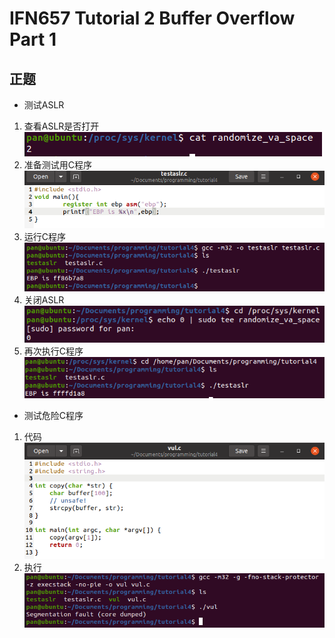 # IFN657 Tutorial 2 Buffer Overflow Part 1

## 正题
+ 测试ASLR
1. 查看ASLR是否打开    
    ![check gcc,gdb](../images/tutorial4_image1.png)  
2. 准备测试用C程序  
    ![check gcc,gdb](../images/tutorial4_image2.png)  
3. 运行C程序  
    ![check gcc,gdb](../images/tutorial4_image3.png)  
4. 关闭ASLR  
    ![check gcc,gdb](../images/tutorial4_image4.png)  
5. 再次执行C程序
    ![check gcc,gdb](../images/tutorial4_image5.png)  

+ 测试危险C程序
1. 代码  
    ![check gcc,gdb](../images/tutorial4_image6.png)
2. 执行  
    ![check gcc,gdb](../images/tutorial4_image7.png)